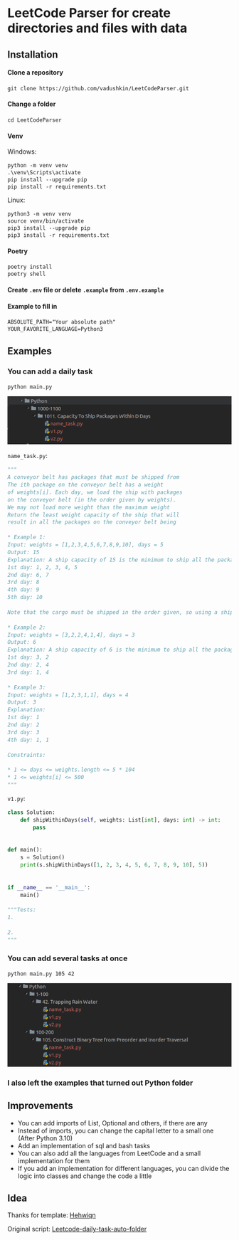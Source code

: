 # LeetCode Parser for create directories and files with data

Installation
------------

#### Clone a repository

```
git clone https://github.com/vadushkin/LeetCodeParser.git
```

#### Change a folder

```
cd LeetCodeParser
```

#### Venv

Windows:

```shell
python -m venv venv
.\venv\Scripts\activate
pip install --upgrade pip
pip install -r requirements.txt
```

Linux:

```shell
python3 -m venv venv
source venv/bin/activate
pip3 install --upgrade pip
pip3 install -r requirements.txt
```

#### Poetry

```
poetry install
poetry shell
```

#### Create ```.env``` file or delete ```.example``` from ```.env.example```

#### Example to fill in

```dotenv
ABSOLUTE_PATH="Your absolute path"
YOUR_FAVORITE_LANGUAGE=Python3
```

Examples
---------

### You can add a daily task

```shell
python main.py
```

![img_1.png](examples/img1.png)

```name_task.py```:

```python
"""
A conveyor belt has packages that must be shipped from
The ith package on the conveyor belt has a weight
of weights[i]. Each day, we load the ship with packages
on the conveyor belt (in the order given by weights).
We may not load more weight than the maximum weight
Return the least weight capacity of the ship that will
result in all the packages on the conveyor belt being

* Example 1:
Input: weights = [1,2,3,4,5,6,7,8,9,10], days = 5
Output: 15
Explanation: A ship capacity of 15 is the minimum to ship all the packages in 5 days like this:
1st day: 1, 2, 3, 4, 5
2nd day: 6, 7
3rd day: 8
4th day: 9
5th day: 10

Note that the cargo must be shipped in the order given, so using a ship of capacity 14 and splitting the packages into parts like (2, 3, 4, 5), (1, 6, 7), (8), (9), (10) is not allowed.

* Example 2:
Input: weights = [3,2,2,4,1,4], days = 3
Output: 6
Explanation: A ship capacity of 6 is the minimum to ship all the packages in 3 days like this:
1st day: 3, 2
2nd day: 2, 4
3rd day: 1, 4

* Example 3:
Input: weights = [1,2,3,1,1], days = 4
Output: 3
Explanation:
1st day: 1
2nd day: 2
3rd day: 3
4th day: 1, 1

Constraints:

* 1 <= days <= weights.length <= 5 * 104
* 1 <= weights[i] <= 500
"""
```

```v1.py```:

```python
class Solution:
    def shipWithinDays(self, weights: List[int], days: int) -> int:
        pass


def main():
    s = Solution()
    print(s.shipWithinDays([1, 2, 3, 4, 5, 6, 7, 8, 9, 10], 5))


if __name__ == '__main__':
    main()

"""Tests:
1. 

2. 
"""
```

### You can add several tasks at once

```shell
python main.py 105 42
```

![img.png](examples/img2.png)

### I also left the examples that turned out Python folder

Improvements
------------

* You can add imports of List, Optional and others, if there are any
* Instead of imports, you can change the capital letter to a small one (After Python 3.10)
* Add an implementation of sql and bash tasks
* You can also add all the languages from LeetCode and a small implementation for them
* If you add an implementation for different languages, you can divide the logic into classes and change the code a
  little

Idea
----

Thanks for template: [Hehwiqn](https://github.com/BenitoSwaggolini)

Original script: [Leetcode-daily-task-auto-folder](https://github.com/BenitoSwaggolini/Leetcode-daily-task-auto-folder)
